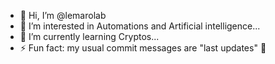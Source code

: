 - 👋 Hi, I’m @lemarolab
- 👀 I’m interested in Automations and Artificial intelligence... 
- 🌱 I’m currently learning Cryptos...
- ⚡ Fun fact: my usual commit messages are "last updates" 👀

<!---
lemarolab/lemarolab is a ✨ special ✨ repository because its `README.md` (this file) appears on your GitHub profile. 
You can click the Preview link to take a look at your changes.
--->

<div align="center">
    <picture>
      <source media="(prefers-color-scheme: dark)" srcset="https://ssr-contributions-svg.vercel.app/_/lemarolab?chart=3dbar&gap=0.6&scale=2&flatten=2&animation=wave&animation_duration=4&animation_delay=0.06&animation_amplitude=24&animation_frequency=0.1&animation_wave_center=0_3&format=svg&weeks=34&theme=native&dark=true">
      <source media="(prefers-color-scheme: light)" srcset="https://ssr-contributions-svg.vercel.app/_/lemarolab?chart=3dbar&gap=0.6&scale=2&flatten=2&animation=wave&animation_duration=4&animation_delay=0.06&animation_amplitude=24&animation_frequency=0.1&animation_wave_center=0_3&format=svg&weeks=34&theme=native">
      <img alt="" src="https://ssr-contributions-svg.vercel.app/_/lemarolab?chart=3dbar&gap=0.6&scale=2&flatten=2&animation=wave&animation_duration=4&animation_delay=0.06&animation_amplitude=24&animation_frequency=0.1&animation_wave_center=0_3&format=svg&weeks=34&theme=native" >
    </picture>
</div>
